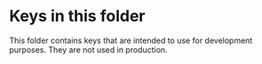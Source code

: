# Keys in this folder

This folder contains keys that are intended to use for development purposes. They are not used in production.